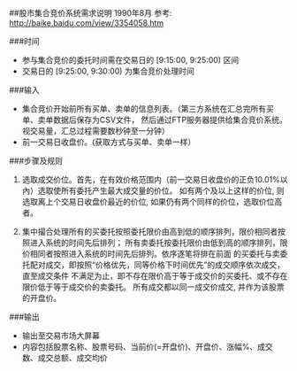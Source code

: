 ##股市集合竞价系统需求说明  1990年8月
参考: http://baike.baidu.com/view/3354058.htm

###时间
- 参与集合竞价的委托时间需在交易日的 [9:15:00, 9:25:00) 区间
- 交易日的 [9:25:00, 9:30:00) 为集合竞价处理时间


###输入
- 集合竞价开始前所有买单、卖单的信息列表。（第三方系统在汇总完所有买单、卖单数据后保存为CSV文件， 然后通过FTP服务器提供给集合竞价系统。视交易量，汇总过程需要数秒钟至一分钟）
- 前一交易日收盘价。(获取方式与买单、卖单一样）


###步骤及规则
1. 选取成交价位。首先，在有效价格范围内（前一交易日收盘价的正负10.01%以內）选取使所有委托产生最大成交量的价位。
如有两个及以上这样的价位, 则选取离上个交易日收盘价最近的价位, 如果仍有两个同样的价位，选取价位高者。

2. 集中撮合处理所有的买委托按照委托限价由高到低的顺序排列，限价相同者按照进入系统的时间先后排列；
  所有卖委托按委托限价由低到高的顺序排列，限价相同者按照进入系统的时间先后排列。依序逐笔将排在前面
  的买委托与卖委托配对成交，即按照“价格优先，同等价格下时间优先”的成交顺序依次成交，直至成交条件
  不满足为止，即不存在限价高于等于成交价的买委托、或不存在限价低于等于成交价的卖委托。
  所有成交都以同一成交价成交, 并作为该股票的开盘价。

###输出
- 输出至交易市场大屏幕
- 内容包括股票名称、股票号码、当前价(=开盘价)、开盘价、涨幅%、成交数、成交总额、成交均价
